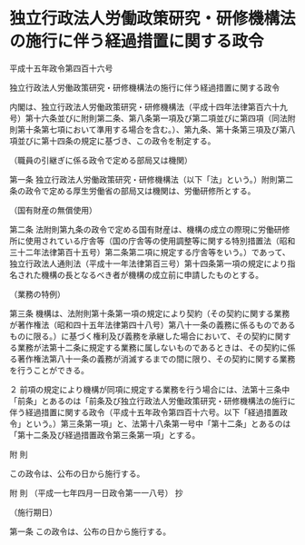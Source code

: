 # 独立行政法人労働政策研究・研修機構法の施行に伴う経過措置に関する政令

平成十五年政令第四百十六号

独立行政法人労働政策研究・研修機構法の施行に伴う経過措置に関する政令

内閣は、独立行政法人労働政策研究・研修機構法（平成十四年法律第百六十九号）第十六条並びに附則第二条、第八条第一項及び第二項並びに第四項（同法附則第十条第七項において準用する場合を含む。）、第九条、第十条第三項及び第八項並びに第十四条の規定に基づき、この政令を制定する。

（職員の引継ぎに係る政令で定める部局又は機関）

第一条 独立行政法人労働政策研究・研修機構法（以下「法」という。）附則第二条の政令で定める厚生労働省の部局又は機関は、労働研修所とする。

（国有財産の無償使用）

第二条 法附則第九条の政令で定める国有財産は、機構の成立の際現に労働研修所に使用されている庁舎等（国の庁舎等の使用調整等に関する特別措置法（昭和三十二年法律第百十五号）第二条第二項に規定する庁舎等をいう。）であって、独立行政法人通則法（平成十一年法律第百三号）第十四条第一項の規定により指名された機構の長となるべき者が機構の成立前に申請したものとする。

（業務の特例）

第三条 機構は、法附則第十条第一項の規定により契約（その契約に関する業務が著作権法（昭和四十五年法律第四十八号）第八十一条の義務に係るものであるものに限る。）に基づく権利及び義務を承継した場合において、その契約に関する業務が法第十二条に規定する業務に属しないものであるときは、その契約に係る著作権法第八十一条の義務が消滅するまでの間に限り、その契約に関する業務を行うことができる。

２ 前項の規定により機構が同項に規定する業務を行う場合には、法第十三条中「前条」とあるのは「前条及び独立行政法人労働政策研究・研修機構法の施行に伴う経過措置に関する政令（平成十五年政令第四百十六号。以下「経過措置政令」という。）第三条第一項」と、法第十八条第一号中「第十二条」とあるのは「第十二条及び経過措置政令第三条第一項」とする。

附 則

この政令は、公布の日から施行する。

附 則 （平成一七年四月一日政令第一一八号） 抄

（施行期日）

第一条 この政令は、公布の日から施行する。
